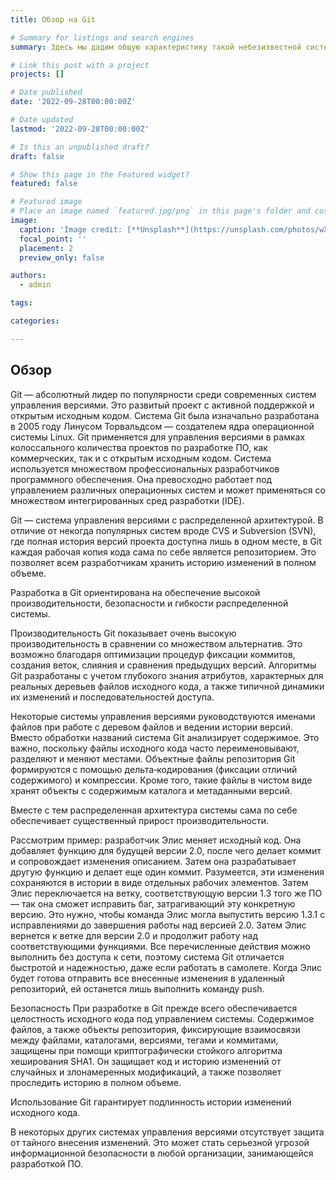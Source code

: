 ```yaml
---
title: Обзор на Git

# Summary for listings and search engines
summary: Здесь мы дадим общую характеристику такой небезизвестной системе контроля версий как Git.

# Link this post with a project
projects: []

# Date published
date: '2022-09-28T00:00:00Z'

# Date updated
lastmod: '2022-09-28T00:00:00Z'

# Is this an unpublished draft?
draft: false

# Show this page in the Featured widget?
featured: false

# Featured image
# Place an image named `featured.jpg/png` in this page's folder and customize its options here.
image:
  caption: 'Image credit: [**Unsplash**](https://unsplash.com/photos/wX2L8L-fGeA)'
  focal_point: ''
  placement: 2
  preview_only: false

authors:
  - admin

tags:

categories:

---
```


## Обзор

Git — абсолютный лидер по популярности среди современных систем управления версиями. Это развитый проект с активной поддержкой и открытым исходным кодом. Система Git была изначально разработана в 2005 году Линусом Торвальдсом — создателем ядра операционной системы Linux. Git применяется для управления версиями в рамках колоссального количества проектов по разработке ПО, как коммерческих, так и с открытым исходным кодом. Система используется множеством профессиональных разработчиков программного обеспечения. Она превосходно работает под управлением различных операционных систем и может применяться со множеством интегрированных сред разработки (IDE).

Git — система управления версиями с распределенной архитектурой. В отличие от некогда популярных систем вроде CVS и Subversion (SVN), где полная история версий проекта доступна лишь в одном месте, в Git каждая рабочая копия кода сама по себе является репозиторием. Это позволяет всем разработчикам хранить историю изменений в полном объеме.

Разработка в Git ориентирована на обеспечение высокой производительности, безопасности и гибкости распределенной системы.

Производительность
Git показывает очень высокую производительность в сравнении со множеством альтернатив. Это возможно благодаря оптимизации процедур фиксации коммитов, создания веток, слияния и сравнения предыдущих версий. Алгоритмы Git разработаны с учетом глубокого знания атрибутов, характерных для реальных деревьев файлов исходного кода, а также типичной динамики их изменений и последовательностей доступа.

Некоторые системы управления версиями руководствуются именами файлов при работе с деревом файлов и ведении истории версий. Вместо обработки названий система Git анализирует содержимое. Это важно, поскольку файлы исходного кода часто переименовывают, разделяют и меняют местами. Объектные файлы репозитория Git формируются с помощью дельта‑кодирования (фиксации отличий содержимого) и компрессии. Кроме того, такие файлы в чистом виде хранят объекты с содержимым каталога и метаданными версий.

Вместе с тем распределенная архитектура системы сама по себе обеспечивает существенный прирост производительности.

Рассмотрим пример: разработчик Элис меняет исходный код. Она добавляет функцию для будущей версии 2.0, после чего делает коммит и сопровождает изменения описанием. Затем она разрабатывает другую функцию и делает еще один коммит. Разумеется, эти изменения сохраняются в истории в виде отдельных рабочих элементов. Затем Элис переключается на ветку, соответствующую версии 1.3 того же ПО — так она сможет исправить баг, затрагивающий эту конкретную версию. Это нужно, чтобы команда Элис могла выпустить версию 1.3.1 с исправлениями до завершения работы над версией 2.0. Затем Элис вернется к ветке для версии 2.0 и продолжит работу над соответствующими функциями. Все перечисленные действия можно выполнить без доступа к сети, поэтому система Git отличается быстротой и надежностью, даже если работать в самолете. Когда Элис будет готова отправить все внесенные изменения в удаленный репозиторий, ей останется лишь выполнить команду push.

Безопасность
При разработке в Git прежде всего обеспечивается целостность исходного кода под управлением системы. Содержимое файлов, а также объекты репозитория, фиксирующие взаимосвязи между файлами, каталогами, версиями, тегами и коммитами, защищены при помощи криптографически стойкого алгоритма хеширования SHA1. Он защищает код и историю изменений от случайных и злонамеренных модификаций, а также позволяет проследить историю в полном объеме.

Использование Git гарантирует подлинность истории изменений исходного кода.

В некоторых других системах управления версиями отсутствует защита от тайного внесения изменений. Это может стать серьезной угрозой информационной безопасности в любой организации, занимающейся разработкой ПО.


